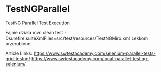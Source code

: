 # TestNGParallel
TestNG Parallel Test Execution

Fajnie działa
mvn clean test -Dsurefire.suiteXmlFiles=src/test/resources/TestNGMiro.xml
Lekkom przerobione

Article Links: https://www.swtestacademy.com/selenium-parallel-tests-grid-testng/
https://www.swtestacademy.com/local-parallel-testing-selenium/
